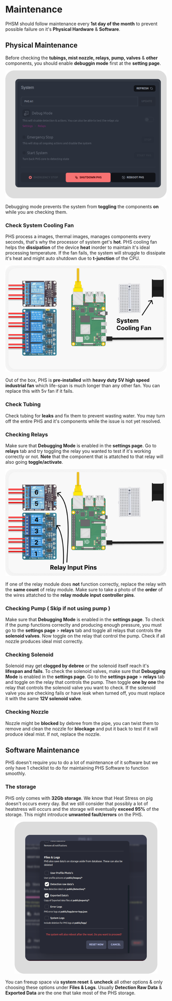 # Maintenance

PHSM should follow maintenance every **1st day of the month** to prevent possible failure on it's **Physical Hardware** & **Software**.

## Physical Maintenance

Before checking the **tubings, mist nozzle, relays, pump, valves** & **other** components, you should enable **debuggin mode** first at the **setting page**.

![controls](_media/setting%20a.png)

Debugging mode prevents the system from **toggling** the components **on** while you are checking them.

### Check System Cooling Fan 

PHS process a images, thermal images, manages components every seconds, that's why the processor of system get's **hot**. PHS cooling fan helps the **dissipation** of the device **heat** inorder to maintain it's ideal processing temperature. If the fan fails, the system will struggle to dissipate it's heat and might auto shutdown due to **t-junction** of the CPU. 

![controls](_media/phs_cooling_fan.png)

Out of the box, PHS is **pre-installed** with **heavy duty 5V high speed industrial fan** which life-span is much longer than any other fan. You can replace this with 5v fan if it fails.

### Check Tubing

Check tubing for **leaks** and fix them to prevent wasting water. You may turn off the entire PHS and it's components while the issue is not yet resolved.

### Checking Relays

Make sure that **Debugging Mode** is enabled in the **settings page**. Go to **relays** tab and try toggling the relay you wanted to test if it's working correctly or not. **Note** that the component that is attatched to that relay will also going **toggle/activate**.

<center>
    <img src="_media/phs_the_relays.png">
</center>

If one of the relay module does **not** function correctly, replace the relay with the **same count** of relay module. Make sure to take a photo of the **order** of the wires attatched to the **relay module input controller pins**.

### Checking Pump ( Skip if not using pump )

Make sure that **Debugging Mode** is enabled in the **settings page**. To check if the pump functions correclty and producing enough pressure, you must go to the **settings page** > **relays** tab and toggle all relays that controls the **solenoid valves**. Now toggle on the relay that control the pump. Check if all nozzle produces ideal mist correctly.

### Checking Solenoid

Solenoid may get **clogged by debree** or the solenoid itself reach it's **lifespan and fails**. To check the solenoid valves, make sure that **Debugging Mode** is enabled in the **settings page**. Go to the **settings page** > **relays** tab and toggle on the relay that controls the pump. Then toggle **one by one** the relay that controls the solenoid valve you want to check. If the solenoid valve you are checking fails or have leak when turned off, you must replace it with the same **12V solenoid valve**.

### Checking Nozzle

Nozzle might be **blocked** by debree from the pipe, you can twist them to remove and clean the nozzle for **blockage** and put it back to test if it will produce ideal mist. If not, replace the nozzle.

## Software  Maintenance

PHS doesn't require you to do a lot of maintenance of it software but we only have 1 checklist to do for maintaining PHS Software to function smoothly. 

### The storage 

PHS only comes with **32Gb storage**. We know that Heat Stress on pig doesn't occurs every day. But we still consider that possibly a lot of heatstress will occurs and the storage will eventually **exceed 95%** of the storage. This might introduce **unwanted fault/errors** on the PHS. 

<center>
    <img src="_media/phs_freeup.png">
</center>

You can freeup space via **system reset** & **uncheck** all other options & only choosing these options under **Files & Logs**. Usually **Detection Raw Data** & **Exported Data** are the one that take most of the PHS storage.